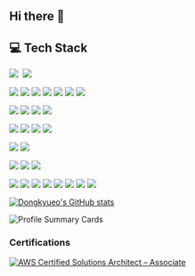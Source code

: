 ## Hi there 👋

<!--
**dongkyueo-ros/dongkyueo-ros** is a ✨ _special_ ✨ repository because its `README.md` (this file) appears on your GitHub profile.

Here are some ideas to get you started:

- 🔭 I’m currently working on ...
- 🌱 I’m currently learning ...
- 👯 I’m looking to collaborate on ...
- 🤔 I’m looking for help with ...
- 💬 Ask me about ...
- 📫 How to reach me: ...
- 😄 Pronouns: ...
- ⚡ Fun fact: ...
-->

## 💻 Tech Stack
<p>
  <img src="https://img.shields.io/badge/C++-00599C?style=flat-plastic&logo=C%2B%2B&logoColor=white"/></a>&nbsp 
  <img src="https://img.shields.io/badge/Python-3766AB?style=flat-plastic&logo=Python&logoColor=white"/></a>&nbsp 
</p>

<p>
  <img src="https://img.shields.io/badge/Linux-FCC624?style=flat-plastic&logo=linux&logoColor=black"/>
  <img src="https://img.shields.io/badge/Ubuntu-E95420?style=flat-plastic&logo=ubuntu&logoColor=white"/>
  <img src="https://img.shields.io/badge/RHEL-EE0000?style=flat-plastic&logo=redhat&logoColor=white"/>
  <img src="https://img.shields.io/badge/Rocky%20Linux-10B981?style=flat-plastic&logo=rockylinux&logoColor=white"/>
  <img src="https://img.shields.io/badge/CentOS-262577?style=flat-plastic&logo=centos&logoColor=white"/>
  <img src="https://img.shields.io/badge/Amazon%20AWS-232F3E?style=flat-plastic&logo=amazonwebservices&logoColor=yellow"/>
  <img src="https://img.shields.io/badge/Azure_AI-0078D4?style=for-flat-plastic&logo=azure&logoColor=white"/>
</p>

<p>
  <img src="https://img.shields.io/badge/Docker-2496ED?style=flat-plastic&logo=docker&logoColor=white"/> 
  <img src="https://img.shields.io/badge/Kubernetes-326CE5?style=flat-plastic&logo=kubernetes&logoColor=white"/>
  <img src="https://img.shields.io/badge/KubeSpray-3D647F?style=flat-plastic&logo=kubespray&logoColor=white"/>
  <img src="https://img.shields.io/badge/Amazon%20EKS-FF9900?style=flat-plastic&logo=amazoneks&logoColor=white"/>
</p>

<p>
  <img src="https://img.shields.io/badge/Grafana-F46800?style=flat-plastic&logo=grafana&logoColor=white"/>
  <img src="https://img.shields.io/badge/Prometheus-E6522C?style=flat-plastic&logo=prometheus&logoColor=white"/>
  <img src="https://img.shields.io/badge/Telegraf-3E4E88?style=flat-plastic&logo=influxdb&logoColor=white"/>
  <img src="https://img.shields.io/badge/InfluxDB-22ADF6?style=flat-plastic&logo=influxdb&logoColor=white"/>
</p>

<p>
  <img src="https://img.shields.io/badge/Terraform-844FBA?style=flat-plastic&logo=terraform&logoColor=white"/>
  <img src="https://img.shields.io/badge/Ansible-EE0000?style=flat-plastic&logo=ansible&logoColor=white"/>
</p>

<p>
  <img src="https://img.shields.io/badge/GitHub%20Actions-2088FF?style=flat-plastic&logo=githubactions&logoColor=white"/>
  <img src="https://img.shields.io/badge/GitLab%20CI-FC6D26?style=flat-plastic&logo=gitlab&logoColor=white"/>
  <img src="https://img.shields.io/badge/Bitbucket%20Pipeline-0052CC?style=flat-plastic&logo=bitbucket&logoColor=white"/>
</p>

<p>
  <img src="https://img.shields.io/badge/Git-F05032?style=flat-plastic&logo=git&logoColor=white"/>
  <img src="https://img.shields.io/badge/GitHub-181717?style=flat-plastic&logo=github&logoColor=white"/>
  <img src="https://img.shields.io/badge/GitLab-FC6D26?style=flat-plastic&logo=gitlab&logoColor=white"/>
  <img src="https://img.shields.io/badge/Bitbucket-0052CC?style=flat-plastic&logo=bitbucket&logoColor=white"/>
  <img src="https://img.shields.io/badge/Jira-0053CC?style=flat-plastic&logo=jira&logoColor=white"/>
  <img src="https://img.shields.io/badge/Confluence-172B4D?style=flat-plastic&logo=confluence&logoColor=white"/>
  <img src="https://img.shields.io/badge/Notion-000000?style=flat-plastic&logo=notion&logoColor=white"/>
  <img src="https://img.shields.io/badge/Slack-4A154B?style=flat-plastic&logo=slack&logoColor=white"/>
</p>

[![Dongkyueo's GitHub stats](https://github-readme-stats.vercel.app/api?username=dongkyueo-ros&theme=swift)](https://github.com/dongkyueo-ros/github-readme-stats)

<!--[![trophy](https://github-profile-trophy.vercel.app/?username=dongkyueo-ros)](https://github.com/dongkyueo-ros/github-profile-trophy)-->

![Profile Summary Cards](https://github-profile-summary-cards.vercel.app/api/cards/profile-details?username=dongkyueo-ros&theme=vue)

### Certifications

<!--START_SECTION:badges-->
[![AWS Certified Solutions Architect – Associate](https://images.credly.com/size/110x110/images/0e284c3f-5164-4b21-8660-0d84737941bc/image.png)](http://www.credly.com/badges/6aed9606-ac65-462d-ae7d-dfed5942a2bd "AWS Certified Solutions Architect – Associate")
<!--END_SECTION:badges-->
